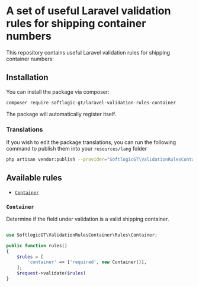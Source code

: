 # A set of useful Laravel validation rules for shipping container numbers

This repository contains useful Laravel validation rules for shipping container numbers:

## Installation

You can install the package via composer:

```bash
composer require softlogic-gt/laravel-validation-rules-container
```

The package will automatically register itself.

### Translations

If you wish to edit the package translations, you can run the following command to publish them into your `resources/lang` folder

```bash
php artisan vendor:publish --provider="SoftlogicGT\ValidationRulesContainer\ValidationRulesContainerServiceProvider"
```

## Available rules

-   [`Container`](#container)

### `Container`

Determine if the field under validation is a valid shipping container.

```php

use SoftlogicGT\ValidationRulesContainer\Rules\Container;

public function rules()
{
    $rules = [
        'container' => ['required', new Container()],
    ];
    $request->validate($rules)
}
```
